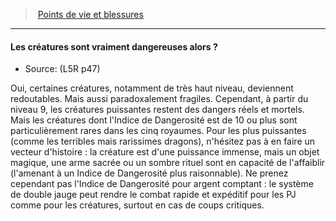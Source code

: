 ﻿---
!GenericItem
Id: l5r_hitpoints_hd.md#les-créatures-sont-vraiment-dangereuses-alors-?
ParentLink: l5r_hitpoints_hd.md#points-de-vie-et-blessures
Name: Les créatures sont vraiment dangereuses alors ?
ParentName: Points de vie et blessures
NameLevel: 4
Source: (L5R p47)
Attributes: {}
---
> [Points de vie et blessures](hd_l5r_hitpoints.md)

---

#### Les créatures sont vraiment dangereuses alors ?

- Source: (L5R p47)

Oui, certaines créatures, notamment de très haut niveau, deviennent redoutables. Mais aussi paradoxalement fragiles. Cependant, à partir du niveau 9, les créatures puissantes restent des dangers réels et mortels. Mais les créatures dont l'Indice de Dangerosité est de 10 ou plus sont particulièrement rares dans les cinq royaumes. Pour les plus puissantes (comme les terribles mais rarissimes dragons), n'hésitez pas à en faire un vecteur d'histoire : la créature est d'une puissance immense, mais un objet magique, une arme sacrée ou un sombre rituel sont en capacité de l'affaiblir (l'amenant à un Indice de Dangerosité plus raisonnable). Ne prenez cependant pas l'Indice de Dangerosité pour argent comptant : le système de double jauge peut rendre le combat rapide et expéditif pour les PJ comme pour les créatures, surtout en cas de coups critiques.

